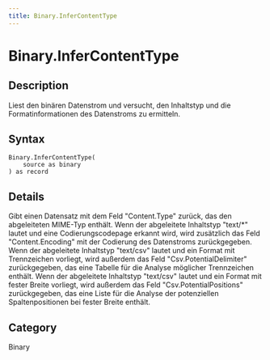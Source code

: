 ```yaml
---
title: Binary.InferContentType
---
```


# Binary.InferContentType


## Description

Liest den binären Datenstrom und versucht, den Inhaltstyp und die Formatinformationen des Datenstroms zu ermitteln.


## Syntax

```powerquery
Binary.InferContentType(
    source as binary
) as record
```


## Details

Gibt einen Datensatz mit dem Feld "Content.Type" zurück, das den abgeleiteten MIME-Typ enthält.    Wenn der abgeleitete Inhaltstyp "text/\*" lautet und eine Codierungscodepage erkannt wird, wird zusätzlich das Feld "Content.Encoding" mit der Codierung des Datenstroms zurückgegeben.    Wenn der abgeleitete Inhaltstyp "text/csv" lautet und ein Format mit Trennzeichen vorliegt, wird außerdem das Feld "Csv.PotentialDelimiter" zurückgegeben, das eine Tabelle für die Analyse möglicher Trennzeichen enthält.    Wenn der abgeleitete Inhaltstyp "text/csv" lautet und ein Format mit fester Breite vorliegt, wird außerdem das Feld "Csv.PotentialPositions" zurückgegeben, das eine Liste für die Analyse der potenziellen Spaltenpositionen bei fester Breite enthält.



## Category
Binary
